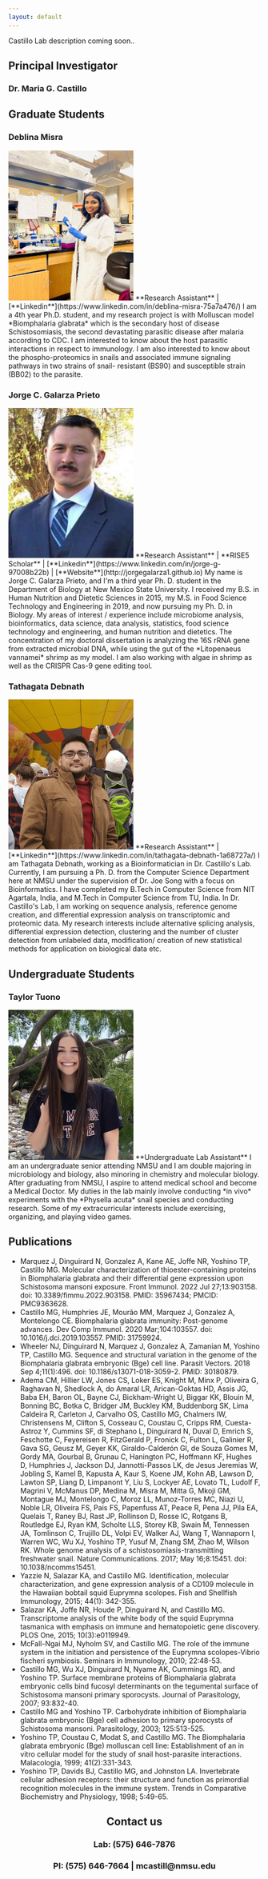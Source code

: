 ```yaml
---
layout: default
---
```


Castillo Lab description coming soon..  

## **Principal Investigator**  

### Dr. Maria G. Castillo  

## **Graduate Students**  
### Deblina Misra   
<img src="https://github.com/nmsucastillolab/nmsucastillolab.github.io/blob/main/deblina.jpg?raw=true" width="250" height="300" />  
**Research Assistant** | [**Linkedin**](https://www.linkedin.com/in/deblina-misra-75a7a476/)  
I am a 4th year Ph.D. student, and my research project is with Molluscan model *Biomphalaria glabrata* which is the secondary host of disease Schistosomiasis, the second devastating parasitic disease after malaria according to CDC. I am interested to know about the host parasitic interactions in respect to immunology. I am also interested to know about the phospho-proteomics in snails and associated immune signaling pathways in two strains of snail- resistant (BS90) and susceptible strain (BB02) to the parasite.   

### Jorge C. Galarza Prieto   
<img src="https://github.com/nmsucastillolab/nmsucastillolab.github.io/blob/main/jorge.jpeg?raw=true" width="250" height="300" />   
**Research Assistant** | **RISE5 Scholar** | [**Linkedin**](https://www.linkedin.com/in/jorge-g-97008b22b) | [**Website**](http://jorgegalarza1.github.io)  
My name is Jorge C. Galarza Prieto, and I'm a third year Ph. D. student in the Department of Biology at New Mexico State University. I received my B.S. in Human Nutrition and Dietetic Sciences in 2015, my M.S. in Food Science Technology and Engineering in 2019, and now pursuing my Ph. D. in Biology. My areas of interest / experience include microbiome analysis, bioinformatics, data science, data analysis, statistics, food science technology and engineering, and human nutrition and dietetics. The concentration of my doctoral dissertation is analyzing the 16S rRNA gene from extracted microbial DNA, while using the gut of the *Litopenaeus vannamei* shrimp as my model. I am also working with algae in shrimp as well as the CRISPR Cas-9 gene editing tool.    

### Tathagata Debnath  
<img src="https://github.com/nmsucastillolab/nmsucastillolab.github.io/blob/main/tad.jpg?raw=true" width="250" height="300" />  
**Research Assistant** | [**Linkedin**](https://www.linkedin.com/in/tathagata-debnath-1a68727a/)  
I am Tathagata Debnath, working as a Bioinformatician in Dr. Castillo's Lab. Currently, I am pursuing a Ph. D. from the Computer Science Department here at NMSU under the supervision of Dr. Joe Song with a focus on Bioinformatics. I have completed my B.Tech in Computer Science from NIT Agartala, India, and M.Tech in Computer Science from TU, India. In Dr. Castillo's Lab, I am working on sequence analysis, reference genome creation, and differential expression analysis on transcriptomic and proteomic data. My research interests include alternative splicing analysis, differential expression detection, clustering and the number of cluster detection from unlabeled data, modification/ creation of new statistical methods for application on biological data etc.  

## **Undergraduate Students**  
### Taylor Tuono  
<img src="https://github.com/nmsucastillolab/nmsucastillolab.github.io/blob/main/taylor.jpg?raw=true" width="250" height="300" />   
**Undergraduate Lab Assistant**  
I am an undergraduate senior attending NMSU and I am double majoring in microbiology and biology, also minoring in chemistry and molecular biology. After graduating from NMSU, I aspire to attend medical school and become a Medical Doctor. My duties in the lab mainly involve conducting *in vivo* experiments with the *Physella acuta* snail species and conducting research. Some of my extracurricular interests include exercising, organizing, and playing video games.  

## **Publications**  
  - Marquez J, Dinguirard N, Gonzalez A, Kane AE, Joffe NR, Yoshino TP, Castillo MG. Molecular characterization of thioester-containing proteins in Biomphalaria glabrata and their differential gene expression upon Schistosoma mansoni exposure. Front Immunol. 2022 Jul 27;13:903158. doi: 10.3389/fimmu.2022.903158. PMID: 35967434; PMCID: PMC9363628.  
  - Castillo MG, Humphries JE, Mourão MM, Marquez J, Gonzalez A, Montelongo CE. Biomphalaria glabrata immunity: Post-genome advances. Dev Comp Immunol. 2020 Mar;104:103557. doi: 10.1016/j.dci.2019.103557. PMID: 31759924.  
  - Wheeler NJ, Dinguirard N, Marquez J, Gonzalez A, Zamanian M, Yoshino TP, Castillo MG. Sequence and structural variation in the genome of the Biomphalaria glabrata embryonic (Bge) cell line. Parasit Vectors. 2018 Sep 4;11(1):496. doi: 10.1186/s13071-018-3059-2. PMID: 30180879.   
  - Adema CM, Hillier LW, Jones CS, Loker ES, Knight M, Minx P, Oliveira G, Raghavan N, Shedlock A, do Amaral LR, Arican-Goktas HD, Assis JG, Baba EH, Baron OL, Bayne CJ, Bickham-Wright U, Biggar KK, Blouin M, Bonning BC, Botka C, Bridger JM, Buckley KM, Buddenborg SK, Lima Caldeira R, Carleton J, Carvalho OS, Castillo MG, Chalmers IW, Christensens M, Clifton S, Cosseau C, Coustau C, Cripps RM, Cuesta-Astroz Y, Cummins SF, di Stephano L, Dinguirard N, Duval D, Emrich S, Feschotte C, Feyereisen R, FitzGerald P, Fronick C, Fulton L, Galinier R, Gava SG, Geusz M, Geyer KK, Giraldo-Calderón GI, de Souza Gomes M, Gordy MA, Gourbal B, Grunau C, Hanington PC, Hoffmann KF, Hughes D, Humphries J, Jackson DJ, Jannotti-Passos LK, de Jesus Jeremias W, Jobling S, Kamel B, Kapusta A, Kaur S, Koene JM, Kohn AB, Lawson D, Lawton SP, Liang D, Limpanont Y, Liu S, Lockyer AE, Lovato TL, Ludolf F, Magrini V, McManus DP, Medina M, Misra M, Mitta G, Mkoji GM, Montague MJ, Montelongo C, Moroz LL, Munoz-Torres MC, Niazi U, Noble LR, Oliveira FS, Pais FS, Papenfuss AT, Peace R, Pena JJ, Pila EA, Quelais T, Raney BJ, Rast JP, Rollinson D, Rosse IC, Rotgans B, Routledge EJ, Ryan KM, Scholte LLS, Storey KB, Swain M, Tennessen JA, Tomlinson C, Trujillo DL, Volpi EV, Walker AJ, Wang T, Wannaporn I, Warren WC, Wu XJ, Yoshino TP, Yusuf M, Zhang SM, Zhao M, Wilson RK. Whole genome analysis of a schistosomiasis-transmitting freshwater snail. Nature Communications. 2017; May 16;8:15451. doi: 10.1038/ncomms15451.  
  - Yazzie N, Salazar KA, and Castillo MG. Identification, molecular characterization, and gene expression analysis of a CD109 molecule in the Hawaiian bobtail squid Euprymna scolopes. Fish and Shellfish Immunology, 2015; 44(1): 342-355.  
  - Salazar KA, Joffe NR, Houde P, Dinguirard N, and Castillo MG. Transcriptome analysis of the white body of the squid Euprymna tasmanica with emphasis on immune and hematopoietic gene discovery. PLOS One, 2015; 10(3):e0119949.  
  - McFall-Ngai MJ, Nyholm SV, and Castillo MG. The role of the immune system in the initiation and persistence of the Euprymna scolopes-Vibrio fischeri symbiosis. Seminars in Immunology, 2010; 22:48-53.  
  - Castillo MG, Wu XJ, Dinguirard N, Nyame AK, Cummings RD, and Yoshino TP. Surface membrane proteins of Biomphalaria glabrata embryonic cells bind fucosyl determinants on the tegumental surface of Schistosoma mansoni primary sporocysts. Journal of Parasitology, 2007; 93:832-40.  
  - Castillo MG and Yoshino TP. Carbohydrate inhibition of Biomphalaria glabrata embryonic (Bge) cell adhesion to primary sporocysts of Schistosoma mansoni. Parasitology, 2003; 125:513-525.  
  - Yoshino TP, Coustau C, Modat S, and Castillo MG. The Biomphalaria glabrata embryonic (Bge) molluscan cell line: Establishment of an in vitro cellular model for the study of snail host-parasite interactions. Malacologia, 1999; 41(2):331-343.  
  - Yoshino TP, Davids BJ, Castillo MG, and Johnston LA. Invertebrate cellular adhesion receptors: their structure and function as primordial recognition molecules in the immune system. Trends in Comparative Biochemistry and Physiology, 1998; 5:49-65.    

<h2 align="center"><b>Contact us</b></h2>
<h3 align="center">Lab: (575) 646-7876</h3>
<h3 align="center">PI: (575) 646-7664 | mcastill@nmsu.edu</h3>
